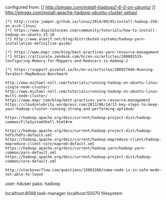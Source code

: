configured from: 
	[*] http://pingax.com/install-hadoop2-6-0-on-ubuntu/
	[*] http://pingax.com/install-apache-hadoop-ubuntu-cluster-setup/

	[*] http://cute-jumper.github.io/linux/2014/09/05/install-hadoop-250-on-arch-linux/
    [*] https://www.digitalocean.com/community/tutorials/how-to-install-hadoop-on-ubuntu-13-10
	[*] http://www.alexjf.net/blog/distributed-systems/hadoop-yarn-installation-definitive-guide/

	[*] https://www.mapr.com/blog/best-practices-yarn-resource-management
	[*] https://altiscale.zendesk.com/hc/en-us/articles/200801519-Configuring-Memory-for-Mappers-and-Reducers-in-Hadoop-2

	[*] https://support.pivotal.io/hc/en-us/articles/200927666-Running-TeraSort-MapReduce-Benchmark

	http://www.michael-noll.com/tutorials/running-hadoop-on-ubuntu-linux-single-node-cluster/
	http://www.michael-noll.com/tutorials/running-hadoop-on-ubuntu-linux-multi-node-cluster/
	https://www.mapr.com/blog/best-practices-yarn-resource-management
	https://cloudcelebrity.wordpress.com/2013/08/14/12-key-steps-to-keep-your-hadoop-cluster-running-strong-and-performing-optimum/

	https://hadoop.apache.org/docs/current/hadoop-project-dist/hadoop-common/FileSystemShell.html#rm

	https://hadoop.apache.org/docs/current/hadoop-project-dist/hadoop-hdfs/hdfs-default.xml
	https://hadoop.apache.org/docs/current/hadoop-mapreduce-client/hadoop-mapreduce-client-core/mapred-default.xml
	https://hadoop.apache.org/docs/current/hadoop-yarn/hadoop-yarn-common/yarn-default.xml
	https://hadoop.apache.org/docs/current/hadoop-project-dist/hadoop-common/core-default.xml

	http://stackoverflow.com/questions/15803266/name-node-is-in-safe-mode-not-able-to-leave

user: hduser
pass: hadoop

localhost:8088  task-manager
localhost:50070 filesystem
